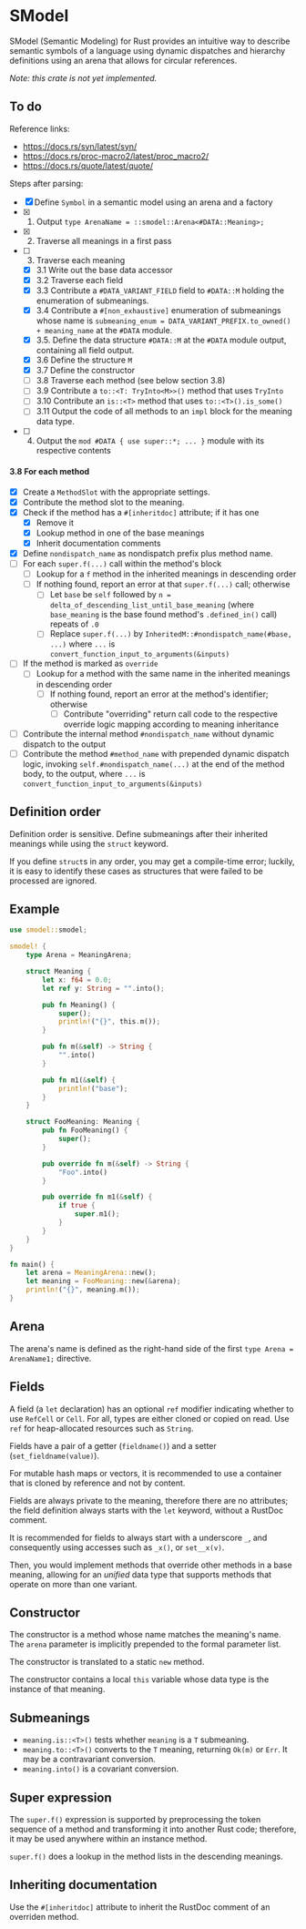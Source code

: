 # SModel

SModel (Semantic Modeling) for Rust provides an intuitive way to describe semantic symbols of a language using dynamic dispatches and hierarchy definitions using an arena that allows for circular references.

*Note: this crate is not yet implemented.*

## To do

Reference links:

<!--
- https://github.com/hydroper/rust-class/blob/master/crates/oop_inheritance_proc/src/lib.rs
-->

- https://docs.rs/syn/latest/syn/
- https://docs.rs/proc-macro2/latest/proc_macro2/
- https://docs.rs/quote/latest/quote/

Steps after parsing:

* [x] Define `Symbol` in a semantic model using an arena and a factory
* [x] 1. Output `type ArenaName = ::smodel::Arena<#DATA::Meaning>;`
* [x] 2. Traverse all meanings in a first pass
* [ ] 3. Traverse each meaning
  * [x] 3.1 Write out the base data accessor
  * [x] 3.2 Traverse each field
  * [x] 3.3 Contribute a `#DATA_VARIANT_FIELD` field to `#DATA::M` holding the enumeration of submeanings.
  * [x] 3.4 Contribute a `#[non_exhaustive]` enumeration of submeanings whose name is `submeaning_enum = DATA_VARIANT_PREFIX.to_owned() + meaning_name` at the `#DATA` module.
  * [x] 3.5. Define the data structure `#DATA::M` at the `#DATA` module output, containing all field output.
  * [x] 3.6 Define the structure `M`
  * [x] 3.7 Define the constructor
  * [ ] 3.8 Traverse each method (see below section 3.8)
  * [ ] 3.9 Contribute a `to::<T: TryInto<M>>()` method that uses `TryInto`
  * [ ] 3.10 Contribute an `is::<T>` method that uses `to::<T>().is_some()`
  * [ ] 3.11 Output the code of all methods to an `impl` block for the meaning data type.
* [ ] 4. Output the `mod #DATA { use super::*; ... }` module with its respective contents

#### 3.8 For each method

* [x] Create a `MethodSlot` with the appropriate settings.
* [x] Contribute the method slot to the meaning.
* [x] Check if the method has a `#[inheritdoc]` attribute; if it has one
  * [x] Remove it
  * [x] Lookup method in one of the base meanings
  * [x] Inherit documentation comments
* [x] Define `nondispatch_name` as nondispatch prefix plus method name.
* [ ] For each `super.f(...)` call within the method's block
  * [ ] Lookup for a `f` method in the inherited meanings in descending order
  * [ ] If nothing found, report an error at that `super.f(...)` call; otherwise
    * [ ] Let `base` be `self` followed by `n = delta_of_descending_list_until_base_meaning` (where `base_meaning` is the base found method's `.defined_in()` call) repeats of `.0`
    * [ ] Replace `super.f(...)` by `InheritedM::#nondispatch_name(#base, ...)` where `...` is `convert_function_input_to_arguments(&inputs)`
* [ ] If the method is marked as `override`
  * [ ] Lookup for a method with the same name in the inherited meanings in descending order
    * [ ] If nothing found, report an error at the method's identifier; otherwise
      * [ ] Contribute "overriding" return call code to the respective override logic mapping according to meaning inheritance
* [ ] Contribute the internal method `#nondispatch_name` without dynamic dispatch to the output
* [ ] Contribute the method `#method_name` with prepended dynamic dispatch logic, invoking `self.#nondispatch_name(...)` at the end of the method body, to the output, where `...` is `convert_function_input_to_arguments(&inputs)`

## Definition order

Definition order is sensitive. Define submeanings after their inherited meanings while using the `struct` keyword.

If you define `struct`s in any order, you may get a compile-time error; luckily, it is easy to identify these cases as structures that were failed to be processed are ignored.

## Example

```rust
use smodel::smodel;

smodel! {
    type Arena = MeaningArena;

    struct Meaning {
        let x: f64 = 0.0;
        let ref y: String = "".into();

        pub fn Meaning() {
            super();
            println!("{}", this.m());
        }

        pub fn m(&self) -> String {
            "".into()
        }

        pub fn m1(&self) {
            println!("base");
        }
    }

    struct FooMeaning: Meaning {
        pub fn FooMeaning() {
            super();
        }

        pub override fn m(&self) -> String {
            "Foo".into()
        }

        pub override fn m1(&self) {
            if true {
                super.m1();
            }
        }
    }
}

fn main() {
    let arena = MeaningArena::new();
    let meaning = FooMeaning::new(&arena);
    println!("{}", meaning.m());
}
```

## Arena

The arena's name is defined as the right-hand side of the first `type Arena = ArenaName1;` directive.

## Fields

A field (a `let` declaration) has an optional `ref` modifier indicating whether to use `RefCell` or `Cell`. For all, types are either cloned or copied on read. Use `ref` for heap-allocated resources such as `String`.

Fields have a pair of a getter (`fieldname()`) and a setter (`set_fieldname(value)`).

For mutable hash maps or vectors, it is recommended to use a container that is cloned by reference and not by content.

Fields are always private to the meaning, therefore there are no attributes; the field definition always starts with the `let` keyword, without a RustDoc comment.

It is recommended for fields to always start with a underscore `_`, and consequently using accesses such as `_x()`, or `set__x(v)`.

Then, you would implement methods that override other methods in a base meaning, allowing for an *unified* data type that supports methods that operate on more than one variant.

## Constructor

The constructor is a method whose name matches the meaning's name. The `arena` parameter is implicitly prepended to the formal parameter list.

The constructor is translated to a static `new` method.

The constructor contains a local `this` variable whose data type is the instance of that meaning.

## Submeanings

* `meaning.is::<T>()` tests whether `meaning` is a `T` submeaning.
* `meaning.to::<T>()` converts to the `T` meaning, returning `Ok(m)` or `Err`. It may be a contravariant conversion.
* `meaning.into()` is a covariant conversion.

## Super expression

The `super.f()` expression is supported by preprocessing the token sequence of a method and transforming it into another Rust code; therefore, it may be used anywhere within an instance method.

`super.f()` does a lookup in the method lists in the descending meanings.

## Inheriting documentation

Use the `#[inheritdoc]` attribute to inherit the RustDoc comment of an overriden method.
